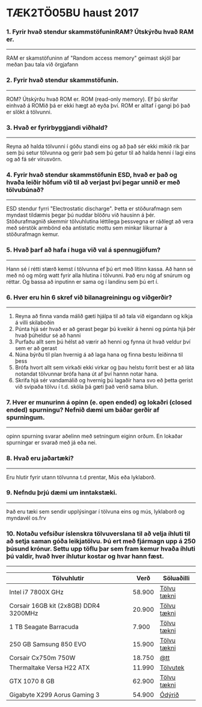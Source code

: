 # TÆK2TÖ05BU haust 2017

### 1. Fyrir hvað stendur skammstöfuninRAM? Útskýrðu hvað RAM er.
---

RAM er skamstöfuninn af "Random access memory" geimast skjöl þar meðan þau tala við örgjafann

### 2. Fyrir hvað stendur skammstöfunin.
---
ROM? Útskýrðu hvað ROM er.
ROM (read-only memory). Ef þú skrifar einhvað á ROMið þá er ekki hægt að eyða því. ROM er alltaf í gangi þó það er slökt á tölvunni.

### 3. Hvað er fyrirbyggjandi viðhald? 
---
Reyna að halda tölvunni í góðu standi eins og að það sér ekki mikið rik þar sem þú setur tölvunna og gerir það sem þú getur til að halda henni í lagi eins og að fá sér vírusvörn.

### 4. Fyrir hvað stendur skammstöfunin ESD, hvað er það og hvaða leiðir höfum við til að verjast því þegar unnið er með tölvubúnað?
---
ESD stendur  fyrri "Electrostatic discharge". Þetta er stöðurafmagn sem myndast tildæmis þegar þú nuddar blöðru við hausinn á þér. 
Stöðurafmagnið skemmir tölvuhlutina léttilega þessvegna er ráðlegt að vera með sérstök armbönd eða antistatic mottu sem minkar líikurnar á stöðurafmagn kemur.

### 5. Hvað þarf að hafa í huga við val á spennugjöfum?
---
Hann sé í rétti stærð kemst í tölvunna ef þú ert með lítinn kassa. Að hann sé með nó og mörg watt fyrir alla hlutina í tölvunni. Það eru nóg af snúrum og réttar. Og bassa að inputinn er sama og í landinu sem þú ert í.

### 6. Hver eru hin 6 skref við bilanagreiningu og viðgerðir?
---
1. Reyna að finna vanda málið gæti hjálpa til að tala við eigandann og kíkja á villi skilaboðin
2. Púnta hjá sér hvað er að gerast þegar þú kveikir á henni og púnta hjá þér hvað þúheldur sé að hanni
3. Purfaðu allt sem þú hélst að værir að henni og fynna út hvað veldur því sem er að gerast 
4. Núna býrðu til plan hvernig á að laga hana og finna bestu leiðinna til þess
5. Brófa hvort allt sem virkaði ekki virkar og þau helstu forrit best er að láta notandat tölvunnar brófa hana út af því hannn notar hana.
6. Skrifa hjá sér vandamálið og hvernig þú lagaðir hana svo eð þetta gerist við svipaða tölvu í t.d. skóla þá gæti það verið sama bilun.

### 7. Hver er munurinn á opinn (e. open ended) og lokaðri (closed ended) spurningu? Nefnið dæmi um báðar gerðir af spurningum.
---
opinn spurning svarar aðelinn með setningum eiginn orðum. En lokaðar spurningar er svarað með já eða nei.


### 8. Hvað eru jaðartæki?
---
Eru hlutir fyrir utann tölvunna t.d prentar, Mús eða lyklaborð.

### 9. Nefndu þrjú dæmi um inntakstæki.
---
Það eru tæki sem sendir upplýsingar í tölvuna eins og mús, lyklaborð og myndavél os.frv

### 10. Notaðu vefsíður íslenskra tölvuverslana til að velja íhluti til að setja saman góða leikjatölvu. Þú ert með fjármagn upp á 250 þúsund krónur. Settu upp töflu þar sem fram kemur hvaða íhluti þú valdir, hvað hver íhlutur kostar og hvar hann fæst.
---

Tölvuhlutir | Verð | Söluaðilli
---|---|---
Intel i7 7800X GHz | 58.900 | [Tölvu tækni](http://tolvutaekni.is/product_info.php?products_id=3346)
Corsair 16GB kit (2x8GB) DDR4 3200MHz | 20.900 | [Tölvu tækni](http://tolvutaekni.is/product_info.php?cPath=28_34_166&products_id=3052)
1 TB Seagate Barracuda | 7.900 | [Tölvu tækni](http://tolvutaekni.is/product_info.php?cPath=24_39_80&products_id=2002)
250 GB Samsung 850 EVO | 15.900 | [Tölvu tækni](http://tolvutaekni.is/product_info.php?products_id=2879)
Corsair Cx750m 750W | 18.750 | [@tt](https://www.att.is/product/corsair-cx750-aflgjafi750w-hljodlatur)
Thermaltake Versa H22 ATX | 11.990 | [Tölvutek](https://tolvutek.is/vara/thermaltake-versa-h22-atx-turnkassi-svartur)
GTX 1070 8 GB | 62.900 | [Tölvu tækni](http://tolvutaekni.is/product_info.php?products_id=3286)
Gigabyte X299 Aorus Gaming 3 | 54.900 | [Ódýrið](https://odyrid.is/vara/gigabyte-s2011-x299-aorus-gaming-3-modurbord)

